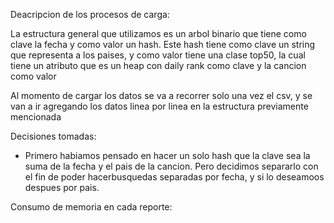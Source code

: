 Deacripcion de los procesos de carga:

La estructura general que utilizamos es un arbol binario que tiene como clave la fecha y como valor un hash.
Este hash tiene como clave un string que representa a los paises, y como valor tiene una clase top50, la cual tiene un atributo que es un heap con daily rank como clave y la cancion como valor

Al momento de cargar los datos se va a recorrer solo una vez el csv, y se van a ir agregando los datos linea por linea en la estructura previamente mencionada

Decisiones tomadas:

- Primero habiamos pensado en hacer un solo hash que la clave sea la suma de la fecha y el pais de la cancion. Pero decidimos separarlo con el fin de poder hacerbusquedas separadas por fecha, y si lo deseamoos despues por pais.

Consumo de memoria en cada reporte:
